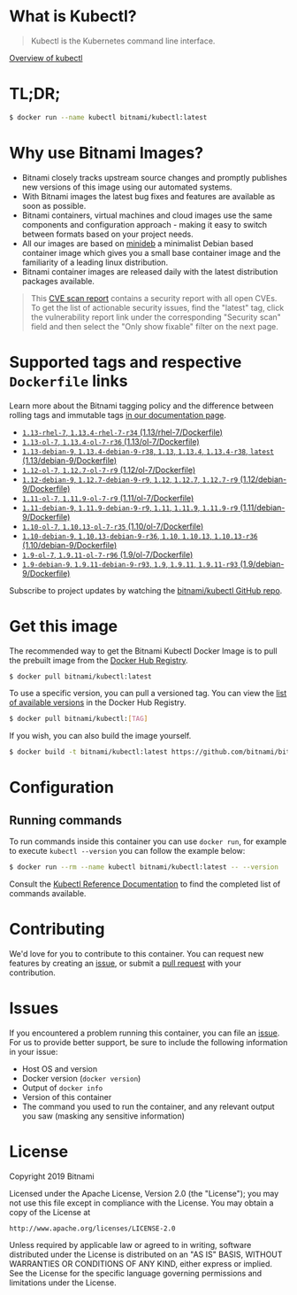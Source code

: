 
# What is Kubectl?

> Kubectl is the Kubernetes command line interface.

[Overview of kubectl](https://kubernetes.io/docs/reference/kubectl/overview/)

# TL;DR;

```bash
$ docker run --name kubectl bitnami/kubectl:latest
```

# Why use Bitnami Images?

* Bitnami closely tracks upstream source changes and promptly publishes new versions of this image using our automated systems.
* With Bitnami images the latest bug fixes and features are available as soon as possible.
* Bitnami containers, virtual machines and cloud images use the same components and configuration approach - making it easy to switch between formats based on your project needs.
* All our images are based on [minideb](https://github.com/bitnami/minideb) a minimalist Debian based container image which gives you a small base container image and the familiarity of a leading linux distribution.
* Bitnami container images are released daily with the latest distribution packages available.


> This [CVE scan report](https://quay.io/repository/bitnami/kubectl?tab=tags) contains a security report with all open CVEs. To get the list of actionable security issues, find the "latest" tag, click the vulnerability report link under the corresponding "Security scan" field and then select the "Only show fixable" filter on the next page.

# Supported tags and respective `Dockerfile` links

Learn more about the Bitnami tagging policy and the difference between rolling tags and immutable tags [in our documentation page](https://docs.bitnami.com/containers/how-to/understand-rolling-tags-containers/).


* [`1.13-rhel-7`, `1.13.4-rhel-7-r34` (1.13/rhel-7/Dockerfile)](https://github.com/bitnami/bitnami-docker-kubectl/blob/1.13.4-rhel-7-r34/1.13/rhel-7/Dockerfile)
* [`1.13-ol-7`, `1.13.4-ol-7-r36` (1.13/ol-7/Dockerfile)](https://github.com/bitnami/bitnami-docker-kubectl/blob/1.13.4-ol-7-r36/1.13/ol-7/Dockerfile)
* [`1.13-debian-9`, `1.13.4-debian-9-r38`, `1.13`, `1.13.4`, `1.13.4-r38`, `latest` (1.13/debian-9/Dockerfile)](https://github.com/bitnami/bitnami-docker-kubectl/blob/1.13.4-debian-9-r38/1.13/debian-9/Dockerfile)
* [`1.12-ol-7`, `1.12.7-ol-7-r9` (1.12/ol-7/Dockerfile)](https://github.com/bitnami/bitnami-docker-kubectl/blob/1.12.7-ol-7-r9/1.12/ol-7/Dockerfile)
* [`1.12-debian-9`, `1.12.7-debian-9-r9`, `1.12`, `1.12.7`, `1.12.7-r9` (1.12/debian-9/Dockerfile)](https://github.com/bitnami/bitnami-docker-kubectl/blob/1.12.7-debian-9-r9/1.12/debian-9/Dockerfile)
* [`1.11-ol-7`, `1.11.9-ol-7-r9` (1.11/ol-7/Dockerfile)](https://github.com/bitnami/bitnami-docker-kubectl/blob/1.11.9-ol-7-r9/1.11/ol-7/Dockerfile)
* [`1.11-debian-9`, `1.11.9-debian-9-r9`, `1.11`, `1.11.9`, `1.11.9-r9` (1.11/debian-9/Dockerfile)](https://github.com/bitnami/bitnami-docker-kubectl/blob/1.11.9-debian-9-r9/1.11/debian-9/Dockerfile)
* [`1.10-ol-7`, `1.10.13-ol-7-r35` (1.10/ol-7/Dockerfile)](https://github.com/bitnami/bitnami-docker-kubectl/blob/1.10.13-ol-7-r35/1.10/ol-7/Dockerfile)
* [`1.10-debian-9`, `1.10.13-debian-9-r36`, `1.10`, `1.10.13`, `1.10.13-r36` (1.10/debian-9/Dockerfile)](https://github.com/bitnami/bitnami-docker-kubectl/blob/1.10.13-debian-9-r36/1.10/debian-9/Dockerfile)
* [`1.9-ol-7`, `1.9.11-ol-7-r96` (1.9/ol-7/Dockerfile)](https://github.com/bitnami/bitnami-docker-kubectl/blob/1.9.11-ol-7-r96/1.9/ol-7/Dockerfile)
* [`1.9-debian-9`, `1.9.11-debian-9-r93`, `1.9`, `1.9.11`, `1.9.11-r93` (1.9/debian-9/Dockerfile)](https://github.com/bitnami/bitnami-docker-kubectl/blob/1.9.11-debian-9-r93/1.9/debian-9/Dockerfile)

Subscribe to project updates by watching the [bitnami/kubectl GitHub repo](https://github.com/bitnami/bitnami-docker-kubectl).

# Get this image

The recommended way to get the Bitnami Kubectl Docker Image is to pull the prebuilt image from the [Docker Hub Registry](https://hub.docker.com/r/bitnami/kubectl).

```bash
$ docker pull bitnami/kubectl:latest
```

To use a specific version, you can pull a versioned tag. You can view the [list of available versions](https://hub.docker.com/r/bitnami/kubectl/tags/) in the Docker Hub Registry.

```bash
$ docker pull bitnami/kubectl:[TAG]
```

If you wish, you can also build the image yourself.

```bash
$ docker build -t bitnami/kubectl:latest https://github.com/bitnami/bitnami-docker-kubectl.git
```

# Configuration

## Running commands

To run commands inside this container you can use `docker run`, for example to execute `kubectl --version` you can follow the example below:

```bash
$ docker run --rm --name kubectl bitnami/kubectl:latest -- --version
```

Consult the [Kubectl Reference Documentation](https://kubernetes.io/docs/reference/generated/kubectl/kubectl-commands) to find the completed list of commands available.

# Contributing

We'd love for you to contribute to this container. You can request new features by creating an [issue](https://github.com/bitnami/bitnami-docker-kubectl/issues), or submit a [pull request](https://github.com/bitnami/bitnami-docker-kubectl/pulls) with your contribution.

# Issues

If you encountered a problem running this container, you can file an [issue](https://github.com/bitnami/bitnami-docker-kubectl/issues). For us to provide better support, be sure to include the following information in your issue:

- Host OS and version
- Docker version (`docker version`)
- Output of `docker info`
- Version of this container
- The command you used to run the container, and any relevant output you saw (masking any sensitive information)

# License

Copyright 2019 Bitnami

Licensed under the Apache License, Version 2.0 (the "License");
you may not use this file except in compliance with the License.
You may obtain a copy of the License at

    http://www.apache.org/licenses/LICENSE-2.0

Unless required by applicable law or agreed to in writing, software
distributed under the License is distributed on an "AS IS" BASIS,
WITHOUT WARRANTIES OR CONDITIONS OF ANY KIND, either express or implied.
See the License for the specific language governing permissions and
limitations under the License.
